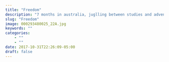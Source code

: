 ```yaml
---
title: "Freedom"
description: "7 months in australia, juglling between studies and adventures"
slug: "Freedom"
image: 000293480025_22A.jpg
keywords: ""
categories: 
    - ""
    - ""
date: 2017-10-31T22:26:09-05:00
draft: false
---
```

